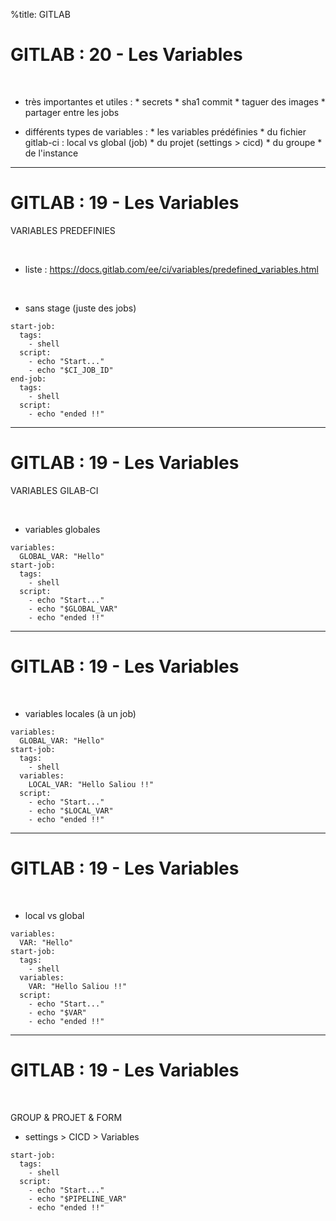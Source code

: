 %title: GITLAB


# GITLAB : 20 - Les Variables


<br>

* très importantes et utiles :
		* secrets
		* sha1 commit
		* taguer des images
		* partager entre les jobs

* différents types de variables :
		* les variables prédéfinies
		* du fichier gitlab-ci : local vs global (job)
		* du projet (settings > cicd)
		* du groupe
		* de l'instance

--------------------------------------------------------------------------

# GITLAB : 19 - Les Variables



VARIABLES PREDEFINIES


<br>

* liste : https://docs.gitlab.com/ee/ci/variables/predefined_variables.html

<br>

* sans stage (juste des jobs)

```
start-job: 
  tags:
    - shell     
  script:
    - echo "Start..."
    - echo "$CI_JOB_ID"
end-job:
  tags:
    - shell     
  script:
    - echo "ended !!"  
```

--------------------------------------------------------------------------

# GITLAB : 19 - Les Variables

VARIABLES GILAB-CI

<br>

* variables globales

```
variables:
  GLOBAL_VAR: "Hello"
start-job: 
  tags:
    - shell     
  script:
    - echo "Start..."
    - echo "$GLOBAL_VAR"
    - echo "ended !!"
```

--------------------------------------------------------------------------

# GITLAB : 19 - Les Variables

<br>

* variables locales (à un job)

```
variables:
  GLOBAL_VAR: "Hello"
start-job: 
  tags:
    - shell
  variables:
    LOCAL_VAR: "Hello Saliou !!" 
  script:
    - echo "Start..."
    - echo "$LOCAL_VAR"
    - echo "ended !!"
```

--------------------------------------------------------------------------

# GITLAB : 19 - Les Variables

<br>

* local vs global

```
variables:
  VAR: "Hello"
start-job: 
  tags:
    - shell
  variables:
    VAR: "Hello Saliou !!" 
  script:
    - echo "Start..."
    - echo "$VAR"
    - echo "ended !!"
```

--------------------------------------------------------------------------

# GITLAB : 19 - Les Variables

<br>

GROUP & PROJET & FORM

* settings > CICD > Variables

```
start-job: 
  tags:
    - shell
  script:
    - echo "Start..."
    - echo "$PIPELINE_VAR"
    - echo "ended !!"
```
